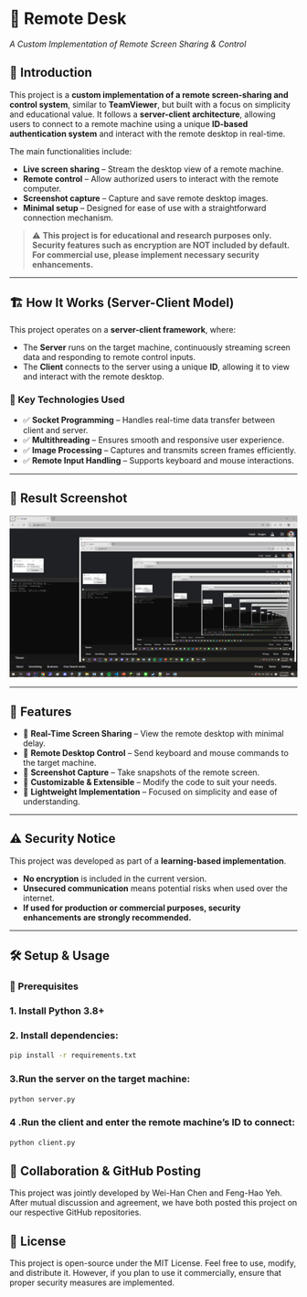 # 📌 Remote Desk
*A Custom Implementation of Remote Screen Sharing & Control*

## 📖 Introduction
This project is a **custom implementation of a remote screen-sharing and control system**, similar to **TeamViewer**, but built with a focus on simplicity and educational value. It follows a **server-client architecture**, allowing users to connect to a remote machine using a unique **ID-based authentication system** and interact with the remote desktop in real-time.

The main functionalities include:
- **Live screen sharing** – Stream the desktop view of a remote machine.
- **Remote control** – Allow authorized users to interact with the remote computer.
- **Screenshot capture** – Capture and save remote desktop images.
- **Minimal setup** – Designed for ease of use with a straightforward connection mechanism.

> ⚠️ **This project is for educational and research purposes only.**  
> **Security features such as encryption are NOT included by default.**  
> **For commercial use, please implement necessary security enhancements.**

---

## 🏗 How It Works (Server-Client Model)
This project operates on a **server-client framework**, where:
- The **Server** runs on the target machine, continuously streaming screen data and responding to remote control inputs.
- The **Client** connects to the server using a unique **ID**, allowing it to view and interact with the remote desktop.

### 🔧 Key Technologies Used
- ✅ **Socket Programming** – Handles real-time data transfer between client and server.  
- ✅ **Multithreading** – Ensures smooth and responsive user experience.  
- ✅ **Image Processing** – Captures and transmits screen frames efficiently.  
- ✅ **Remote Input Handling** – Supports keyboard and mouse interactions.  

---

## 📸 Result Screenshot
![Demo](demo.png)

---

## 🚀 Features
- 🔹 **Real-Time Screen Sharing** – View the remote desktop with minimal delay.  
- 🔹 **Remote Desktop Control** – Send keyboard and mouse commands to the target machine.  
- 🔹 **Screenshot Capture** – Take snapshots of the remote screen.  
- 🔹 **Customizable & Extensible** – Modify the code to suit your needs.  
- 🔹 **Lightweight Implementation** – Focused on simplicity and ease of understanding.  

---

## ⚠️ Security Notice
This project was developed as part of a **learning-based implementation**.
- **No encryption** is included in the current version.
- **Unsecured communication** means potential risks when used over the internet.
- **If used for production or commercial purposes, security enhancements are strongly recommended.**

---

## 🛠 Setup & Usage
### 🔹 Prerequisites
###  1. Install **Python 3.8+**  
### 2. Install dependencies:  
```sh
pip install -r requirements.txt
```
### 3.Run the server on the target machine:
```sh
python server.py
```
### 4 .Run the client and enter the remote machine’s ID to connect:
```sh
python client.py
```

## 🤝 Collaboration & GitHub Posting
This project was jointly developed by Wei-Han Chen and Feng-Hao Yeh.
After mutual discussion and agreement, we have both posted this project on our respective GitHub repositories.

## 📜 License
This project is open-source under the MIT License. Feel free to use, modify, and distribute it. However, if you plan to use it commercially, ensure that proper security measures are implemented.

